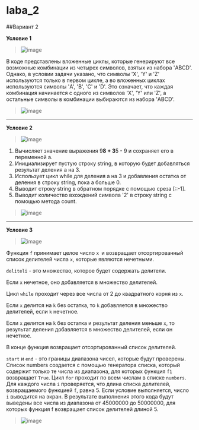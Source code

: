 # laba_2
##Вариант 2

**Условие 1**
>![image](https://github.com/MTrucky/laba_2/assets/146337304/662fb749-445b-4975-a7e6-ab7b18d0414f)

В коде представлены вложенные циклы, которые генерируют все возможные комбинации из четырех символов, взятых из набора 'ABCD'. Однако, в условии задачи указано, что символы 'X', 'Y' и 'Z' используются только в первом цикле, а во вложенных циклах используются символы 'A', 'B', 'C' и 'D'. Это означает, что каждая комбинация начинается с одного из символов 'X', 'Y' или 'Z', а остальные символы в комбинации выбираются из набора 'ABCD'.

>![image](https://github.com/MTrucky/laba_2/assets/146337304/ae06876d-56f3-4c3e-8082-1b79d10e17a3)

_____
**Условие 2**
>![image](https://github.com/MTrucky/laba_2/assets/146337304/74336326-b635-4c37-87fc-1b19d8e0b302)

1. Вычисляет значение выражения 9**8 + 3**5 - 9 и сохраняет его в переменной a.
2. Инициализирует пустую строку string, в которую будет добавляться результат деления a на 3.
3. Использует цикл while для деления a на 3 и добавления остатка от деления в строку string, пока a больше 0.
4. Выводит строку string в обратном порядке с помощью среза [::-1].
5. Выводит количество вхождений символа '2' в строку string с помощью метода count.

>![image](https://github.com/MTrucky/laba_2/assets/146337304/3b9f57bc-d214-4e8b-b376-48fca2c0467f)

_____

**Условие 3**
>![image](https://github.com/MTrucky/laba_2/assets/146337304/0bde3d80-20c1-4294-8d28-5cb99e2b3937)

Функция `f` принимает целое число `x `и возвращает отсортированный список делителей числа `x`, которые являются нечетными.

`deliteli` - это множество, которое будет содержать делители.

Если `x` нечетное, оно добавляется в множество делителей.

Цикл `while` проходит через все числа от 2 до квадратного корня из `x`.

Если `x` делится на `k` без остатка, то `k` добавляется в множество делителей, если `k` нечетное.

Если `x` делится на `k` без остатка и результат деления меньше `x`, то результат деления добавляется в множество делителей, если он нечетное.

В конце функция возвращает отсортированный список делителей.

`start` и `end` - это границы диапазона чисел, которые будут проверены.
Список numbers создается с помощью генератора списка, который содержит только те числа из диапазона, для которых функция `f1` возвращает `True`.
Цикл `for` проходит по всем числам в списке `numbers`.
Для каждого числа `i` проверяется, что длина списка делителей, возвращаемого функцией `f`, равна 5.
Если условие выполняется, число `i` выводится на экран.
В результате выполнения этого кода будут выведены все числа из диапазона от 45000000 до 50000000, для которых функция f возвращает список делителей длиной 5.

>![image](https://github.com/MTrucky/laba_2/assets/146337304/41a05254-ed60-4c91-be7b-e3953352230f)
